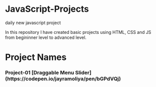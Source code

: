 # JavaScript-Projects
daily new javascript project 


In this repository I have created basic projects using HTML, CSS and JS from begininner level to advanced level.

<h1>Project Names</h1>

<h3>Project-01  [Draggable Menu Slider](https://codepen.io/jayramoliya/pen/bGPdVQj)</h3>
